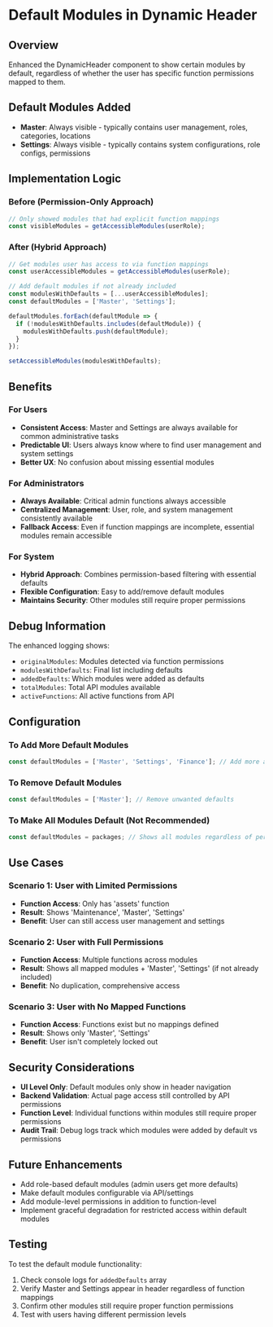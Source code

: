 # Default Modules in Dynamic Header

## Overview
Enhanced the DynamicHeader component to show certain modules by default, regardless of whether the user has specific function permissions mapped to them.

## Default Modules Added
- **Master**: Always visible - typically contains user management, roles, categories, locations
- **Settings**: Always visible - typically contains system configurations, role configs, permissions

## Implementation Logic

### Before (Permission-Only Approach)
```typescript
// Only showed modules that had explicit function mappings
const visibleModules = getAccessibleModules(userRole);
```

### After (Hybrid Approach)
```typescript
// Get modules user has access to via function mappings
const userAccessibleModules = getAccessibleModules(userRole);

// Add default modules if not already included
const modulesWithDefaults = [...userAccessibleModules];
const defaultModules = ['Master', 'Settings'];

defaultModules.forEach(defaultModule => {
  if (!modulesWithDefaults.includes(defaultModule)) {
    modulesWithDefaults.push(defaultModule);
  }
});

setAccessibleModules(modulesWithDefaults);
```

## Benefits

### For Users
- **Consistent Access**: Master and Settings are always available for common administrative tasks
- **Predictable UI**: Users always know where to find user management and system settings
- **Better UX**: No confusion about missing essential modules

### For Administrators
- **Always Available**: Critical admin functions always accessible
- **Centralized Management**: User, role, and system management consistently available
- **Fallback Access**: Even if function mappings are incomplete, essential modules remain accessible

### For System
- **Hybrid Approach**: Combines permission-based filtering with essential defaults
- **Flexible Configuration**: Easy to add/remove default modules
- **Maintains Security**: Other modules still require proper permissions

## Debug Information

The enhanced logging shows:
- `originalModules`: Modules detected via function permissions
- `modulesWithDefaults`: Final list including defaults
- `addedDefaults`: Which modules were added as defaults
- `totalModules`: Total API modules available
- `activeFunctions`: All active functions from API

## Configuration

### To Add More Default Modules
```typescript
const defaultModules = ['Master', 'Settings', 'Finance']; // Add more as needed
```

### To Remove Default Modules
```typescript
const defaultModules = ['Master']; // Remove unwanted defaults
```

### To Make All Modules Default (Not Recommended)
```typescript
const defaultModules = packages; // Shows all modules regardless of permissions
```

## Use Cases

### Scenario 1: User with Limited Permissions
- **Function Access**: Only has 'assets' function
- **Result**: Shows 'Maintenance', 'Master', 'Settings'
- **Benefit**: User can still access user management and settings

### Scenario 2: User with Full Permissions
- **Function Access**: Multiple functions across modules
- **Result**: Shows all mapped modules + 'Master', 'Settings' (if not already included)
- **Benefit**: No duplication, comprehensive access

### Scenario 3: User with No Mapped Functions
- **Function Access**: Functions exist but no mappings defined
- **Result**: Shows only 'Master', 'Settings'
- **Benefit**: User isn't completely locked out

## Security Considerations

- **UI Level Only**: Default modules only show in header navigation
- **Backend Validation**: Actual page access still controlled by API permissions
- **Function Level**: Individual functions within modules still require proper permissions
- **Audit Trail**: Debug logs track which modules were added by default vs permissions

## Future Enhancements

- Add role-based default modules (admin users get more defaults)
- Make default modules configurable via API/settings
- Add module-level permissions in addition to function-level
- Implement graceful degradation for restricted access within default modules

## Testing

To test the default module functionality:
1. Check console logs for `addedDefaults` array
2. Verify Master and Settings appear in header regardless of function mappings
3. Confirm other modules still require proper function permissions
4. Test with users having different permission levels
